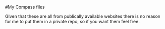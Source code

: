#My Compass files

GIven that these are all from publically available websites there is no reason for me to put them in a private repo, so if you want them feel free.